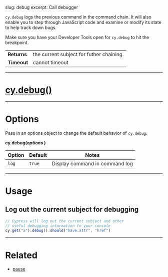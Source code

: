 slug: debug
excerpt: Call debugger

`cy.debug` logs the previous command in the command chain. It will also enable you to step through JavaScript code and examine or modify its state to help track down bugs.

Make sure you have your Developer Tools open for `cy.debug` to hit the breakpoint.

| | |
|--- | --- |
| **Returns** | the current subject for futher chaining. |
| **Timeout** | cannot timeout |

***

# [cy.debug()](#section-usage)

***

# Options

Pass in an options object to change the default behavior of `cy.debug`.

**cy.debug(*options* )**

Option | Default | Notes
--- | --- | ---
`log` | `true` | Display command in command log

***

# Usage

## Log out the current subject for debugging

```javascript
// Cypress will log out the current subject and other
// useful debugging information to your console
cy.get("a").debug().should("have.attr", "href")
```

***

# Related

- [pause](https://on.cypress.io/api/pause)